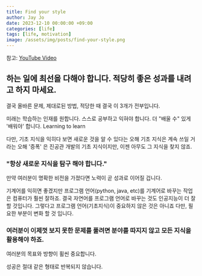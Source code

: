```yaml
---
title: Find your style
author: Jay Jo
date: 2023-12-10 00:00:00 +09:00
categories: [life]
tags: [life, motivation]
image: /assets/img/posts/find-your-style.png
---
```


참고: [YouTube Video](https://www.youtube.com/watch?v=IPDAFffVsv0)

## 하는 일에 최선을 다해야 합니다. 적당히 좋은 성과를 내려고 하지 마세요.

결국 올바른 문제, 제대로된 방법, 적당한 때 결국 이 3개가 전부입니다. 

미래는 학습하는 인재를 원합니다. 
스스로 공부하고 익혀야 합니다.
더 "배울 수" 있게 '배워야' 합니다. Learning to learn

다만, 기초 지식을 익히다 보면 새로운 것을 알 수 있다는 오해 기초 지식은 계속 쓰일 거라는 오해 
'증폭' 은 진공관 개발의 기초 지식이지만, 이젠 아무도 그 지식을 찾지 않죠. 
###  "항상 새로운 지식을 탐구 해야 합니다."
만약 여러분이 명확한 비전을 가졌다면 노력이 곧 성과로 이어질 겁니다. 

기계어를 익히면 좋겠지만 프로그램 언어(python, java, etc)를 기계어로 바꾸는 작업은 컴퓨터가 훨씬 잘하죠.
결국 자연어를 프로그램 언어로 바꾸는 것도 인공지능이 더 잘 할 것입니다.
그렇다고 프로그램 언어(기초지식)이 중요하지 않은 것은 아니죠 다만, 필요한 부분이 변화 할 것 입니다.

### 여러분이 이제껏 보지 못한 문제를 풀려면 분야를 따지지 않고 모든 지식을 활용해야 하죠.

여러분의 목표와 방향이 휠씬 중요합니다.

성공은 절대 같은 형태로 반복되지 않습니다.

